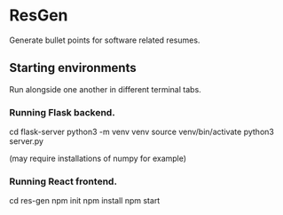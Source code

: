 # ResGen

Generate bullet points for software related resumes.

## Starting environments

Run alongside one another in different terminal tabs.

### Running Flask backend.

cd flask-server
python3 -m venv venv
source venv/bin/activate
python3 server.py

(may require installations of numpy for example)

### Running React frontend.

cd res-gen
npm init
npm install
npm start
